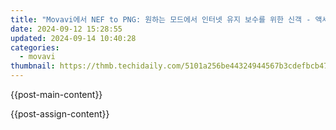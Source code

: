 ```yaml
---
title: "Movavi에서 NEF to PNG: 원하는 모드에서 인터넷 유지 보수를 위한 신객 - 액세스 무료 가져 오기"
date: 2024-09-12 15:28:55
updated: 2024-09-14 10:40:28
categories:
  - movavi
thumbnail: https://thmb.techidaily.com/5101a256be44324944567b3cdefbcb470dad072a31cdc714305925ec88d3af54.jpg
---
```


{{post-main-content}}

<ins class="adsbygoogle"
     style="display:block"
     data-ad-format="autorelaxed"
     data-ad-client="ca-pub-7571918770474297"
     data-ad-slot="1223367746"></ins>

{{post-assign-content}}

<ins class="adsbygoogle"
     style="display:block"
     data-ad-client="ca-pub-7571918770474297"
     data-ad-slot="8358498916"
     data-ad-format="auto"
     data-full-width-responsive="true"></ins>
